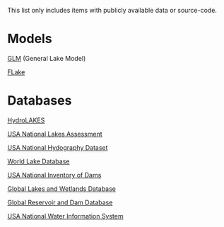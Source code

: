 This list only includes items with publicly available data or source-code.

# Models
[GLM](http://aed.see.uwa.edu.au/research/models/GLM/) (General Lake Model)

[FLake](http://www.flake.igb-berlin.de/)

# Databases
[HydroLAKES](http://hydrosheds.org/page/hydrolakes)

[USA National Lakes Assessment](https://www.epa.gov/national-aquatic-resource-surveys/nla)

[USA National Hydography Dataset](http://nhd.usgs.gov/data.html)

[World Lake Database](http://wldb.ilec.or.jp/)

[USA National Inventory of Dams](http://nid.usace.army.mil/)

[Global Lakes and Wetlands Database](http://wp.geog.mcgill.ca/hydrolab/glwd/)

[Global Reservoir and Dam Database](http://wp.geog.mcgill.ca/hydrolab/grand/)

[USA National Water Information System](https://waterdata.usgs.gov/nwis)
